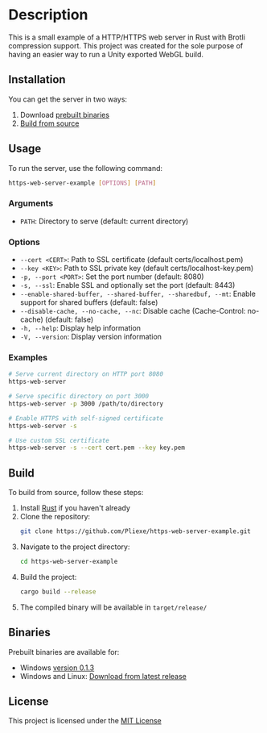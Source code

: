 # Description
This is a small example of a HTTP/HTTPS web server in Rust with Brotli compression support. This project was created for the sole purpose of having an easier way to run a Unity exported WebGL build.

## Installation
You can get the server in two ways:
1. Download [prebuilt binaries](#binaries)
2. [Build from source](#build)

## Usage

To run the server, use the following command:
```bash
https-web-server-example [OPTIONS] [PATH]
```

### Arguments
- `PATH`: Directory to serve (default: current directory)

### Options
- `--cert <CERT>`: Path to SSL certificate (default certs/localhost.pem)
- `--key <KEY>`: Path to SSL private key (default certs/localhost-key.pem)
- `-p, --port <PORT>`: Set the port number (default: 8080)
- `-s, --ssl`: Enable SSL and optionally set the port (default: 8443)
- `--enable-shared-buffer, --shared-buffer, --sharedbuf, --mt`: Enable support for shared buffers (default: false)
- `--disable-cache, --no-cache, --nc`: Disable cache (Cache-Control: no-cache) (default: false)
- `-h, --help`: Display help information
- `-V, --version`: Display version information

### Examples
```bash
# Serve current directory on HTTP port 8080
https-web-server

# Serve specific directory on port 3000
https-web-server -p 3000 /path/to/directory

# Enable HTTPS with self-signed certificate
https-web-server -s

# Use custom SSL certificate
https-web-server -s --cert cert.pem --key key.pem
```

## Build
To build from source, follow these steps:

1. Install [Rust](https://www.rust-lang.org/tools/install) if you haven't already
2. Clone the repository:
    ```bash
    git clone https://github.com/Pliexe/https-web-server-example.git
    ```
3. Navigate to the project directory:
    ```bash
    cd https-web-server-example
    ```
4. Build the project:
    ```bash
    cargo build --release
    ```
5. The compiled binary will be available in `target/release/`

## Binaries
Prebuilt binaries are available for:
- Windows [version 0.1.3](https://github.com/Pliexe/https-web-server-example/releases/download/0.1.3/win64.7z)
- Windows and Linux: [Download from latest release](https://github.com/Pliexe/https-web-server-example/releases/latest)

## License 
This project is licensed under the [MIT License](https://github.com/Pliexe/https-web-server-example/tree/rust/LICENSE)
